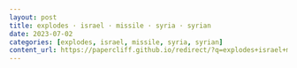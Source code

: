 ```yaml
---
layout: post
title: explodes · israel · missile · syria · syrian
date: 2023-07-02
categories: [explodes, israel, missile, syria, syrian]
content_url: https://papercliff.github.io/redirect/?q=explodes+israel+missile+syria+syrian&tbs=cdr:1,cd_min:7/1/2023,cd_max:7/3/2023
---
```

